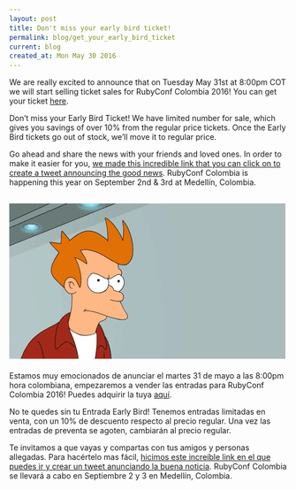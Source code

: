 ```yaml
---
layout: post
title: Don't miss your early bird ticket!
permalink: blog/get_your_early_bird_ticket
current: blog
created_at: Mon May 30 2016
---
```


We are really excited to announce that on Tuesday May 31st at 8:00pm COT we will start selling ticket sales for RubyConf Colombia 2016! You can get your ticket [here](https://ti.to/colombia-dev/rubyconf-colombia-2016).

Don’t miss your Early Bird Ticket! We have limited number for sale, which gives you savings of over 10% from the regular price tickets. Once the Early Bird tickets go out of stock, we’ll move it to regular price.

Go ahead and share the news with your friends and loved ones. In order to make it easier for you, [we made this incredible link that you can click on to create a tweet announcing the good news](https://twitter.com/home?status=Don't%20miss%20your%20Early%20Bird%20Ticket!%20for%20%40rubyconfco.%20Join%20us%20and%20enjoy%20the%20city%20of%20Eternal%20Spring.%20%23rubyconf%20%23medellin). RubyConf Colombia is happening this year on September 2nd & 3rd at Medellín, Colombia.


![RubyConf Colombia Is Back](/img/blog/early_bird_tickets.gif)
----------

Estamos muy emocionados de anunciar el martes 31 de mayo a las 8:00pm hora colombiana, empezaremos a vender las entradas para RubyConf Colombia 2016! Puedes adquirir la tuya [aquí](https://ti.to/colombia-dev/rubyconf-colombia-2016).

No te quedes sin tu Entrada Early Bird! Tenemos entradas limitadas en venta, con un 10% de descuento respecto al precio regular. Una vez las entradas de preventa se agoten, cambiarán al precio regular.

Te invitamos a que vayas y compartas con tus amigos y personas allegadas. Para hacértelo mas fácil, [hicimos este increíble link en el que puedes ir y crear un tweet anunciando la buena noticia](https://twitter.com/intent/tweet?text=No%20te%20pierdas%20los%20tickets%20Eary%20Birds%20de%20%40rubyconfco%20%21.%20Acompa%C3%B1anos%20y%20disfruta%20de%20la%20ciudad%20de%20la%20eterna%20primavera%20%23rubyconf%20%23medellin&source=webclient). RubyConf Colombia se llevará a cabo en Septiembre 2 y 3 en Medellín, Colombia.
